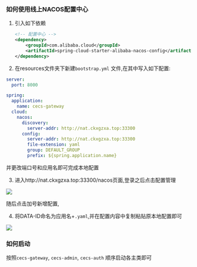 ### 如何使用线上NACOS配置中心

1. 引入如下依赖

   ```xml
   <!-- 配置中心 -->
   <dependency>
       <groupId>com.alibaba.cloud</groupId>
       <artifactId>spring-cloud-starter-alibaba-nacos-config</artifactId>
   </dependency>
   ```

   

2. 在resources文件夹下新建`bootstrap.yml` 文件,在其中写入如下配置:

```yaml
server:
  port: 8000

spring:
  application:
    name: cecs-gateway
  cloud:
    nacos:
      discovery:
        server-addr: http://nat.ckxgzxa.top:33300
      config:
        server-addr: http://nat.ckxgzxa.top:33300
        file-extension: yaml
        group: DEFAULT_GROUP
        prefix: ${spring.application.name}

```

并更改端口号和应用名即可完成本地配置

3. 进入http://nat.ckxgzxa.top:33300/nacos页面,登录之后点击配置管理

![](https://zxastaticpages.oss-cn-beijing.aliyuncs.com/blogpictures/202207020242752.png)

随后点击加号新增配置,

4. 将DATA-ID命名为应用名+`.yaml`,并在配置内容中复制粘贴原本地配置即可

![](https://zxastaticpages.oss-cn-beijing.aliyuncs.com/blogpictures/202207020245815.png)



### 如何启动

按照`cecs-gateway`, `cecs-admin`, `cecs-auth` 顺序启动各主类即可